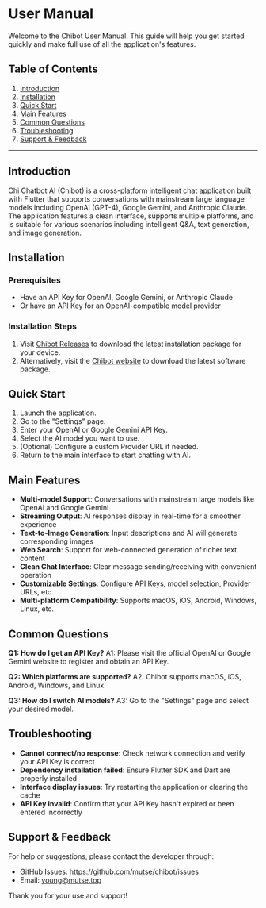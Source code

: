 # User Manual

Welcome to the Chibot User Manual. This guide will help you get started quickly and make full use of all the application's features.

## Table of Contents
1. [Introduction](#introduction)
2. [Installation](#installation)
3. [Quick Start](#quick-start)
4. [Main Features](#main-features)
5. [Common Questions](#common-questions)
6. [Troubleshooting](#troubleshooting)
7. [Support & Feedback](#support--feedback)

---

## Introduction

Chi Chatbot AI (Chibot) is a cross-platform intelligent chat application built with Flutter that supports conversations with mainstream large language models including OpenAI (GPT-4), Google Gemini, and Anthropic Claude. The application features a clean interface, supports multiple platforms, and is suitable for various scenarios including intelligent Q&A, text generation, and image generation.

## Installation

### Prerequisites

- Have an API Key for OpenAI, Google Gemini, or Anthropic Claude
- Or have an API Key for an OpenAI-compatible model provider

### Installation Steps

1. Visit [Chibot Releases](https://github.com/mutse/chibot/releases) to download the latest installation package for your device.
2. Alternatively, visit the [Chibot website](https://chibot.mutse.top) to download the latest software package.

## Quick Start

1. Launch the application.
2. Go to the "Settings" page.
3. Enter your OpenAI or Google Gemini API Key.
4. Select the AI model you want to use.
5. (Optional) Configure a custom Provider URL if needed.
6. Return to the main interface to start chatting with AI.

## Main Features

- **Multi-model Support**: Conversations with mainstream large models like OpenAI and Google Gemini
- **Streaming Output**: AI responses display in real-time for a smoother experience
- **Text-to-Image Generation**: Input descriptions and AI will generate corresponding images
- **Web Search**: Support for web-connected generation of richer text content
- **Clean Chat Interface**: Clear message sending/receiving with convenient operation
- **Customizable Settings**: Configure API Keys, model selection, Provider URLs, etc.
- **Multi-platform Compatibility**: Supports macOS, iOS, Android, Windows, Linux, etc.

## Common Questions

**Q1: How do I get an API Key?**
A1: Please visit the official OpenAI or Google Gemini website to register and obtain an API Key.

**Q2: Which platforms are supported?**
A2: Chibot supports macOS, iOS, Android, Windows, and Linux.

**Q3: How do I switch AI models?**
A3: Go to the "Settings" page and select your desired model.

## Troubleshooting

- **Cannot connect/no response**: Check network connection and verify your API Key is correct
- **Dependency installation failed**: Ensure Flutter SDK and Dart are properly installed
- **Interface display issues**: Try restarting the application or clearing the cache
- **API Key invalid**: Confirm that your API Key hasn't expired or been entered incorrectly

## Support & Feedback

For help or suggestions, please contact the developer through:
- GitHub Issues: https://github.com/mutse/chibot/issues
- Email: young@mutse.top

Thank you for your use and support! 